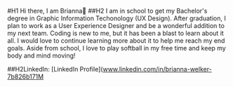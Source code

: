 <!DOCTYPE html>
<html lang="en">
  
#H1 Hi there, I am Brianna👋
  ##H2 I am in school to get my Bachelor's degree in Graphic Information Techonology (UX Design). After graduation, I plan to work as a User Experience Designer and be a wonderful addition to my next team. Coding is new to me, but it has been a blast to learn about it all. I would love to continue learning more about it to help me reach my end goals. Aside from school, I love to play softball in my free time and keep my body and mind moving!
  
##H2LinkedIn: [LinkedIn Profile](www.linkedin.com/in/brianna-welker-7b826b171M
  <!--
    **bwelker2/bwelker2** is a ✨ _special_ ✨ repository because its `README.md' appears on your GitHub profile.
  
  
    - 🔭 I’m currently working on furthering my knowldge in the User Experience world!
    - 🌱 I am in school to become a **UX Designer**
    - 📫 How to reach me: **bw137457@Gmail.com** or **bwelker2@asu.edu**
    - 😄 Pronouns: she/her
    - ⚡ Fun facts about me: 
      -I love to bake!
      -Art is my therapy
  -->
